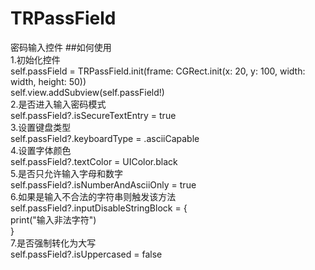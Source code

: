 # TRPassField
密码输入控件
##如何使用<br>
1.初始化控件<br>
self.passField = TRPassField.init(frame: CGRect.init(x: 20, y: 100, width: width, height: 50))<br>
self.view.addSubview(self.passField!)<br>
2.是否进入输入密码模式<br>
self.passField?.isSecureTextEntry = true<br>
3.设置键盘类型<br>
self.passField?.keyboardType = .asciiCapable<br>
4.设置字体颜色<br>
self.passField?.textColor = UIColor.black<br>
5.是否只允许输入字母和数字<br>
self.passField?.isNumberAndAsciiOnly = true<br>
6.如果是输入不合法的字符串则触发该方法<br>
self.passField?.inputDisableStringBlock = {<br>
print("输入非法字符")<br>
}<br>
7.是否强制转化为大写<br>
self.passField?.isUppercased = false<br>
